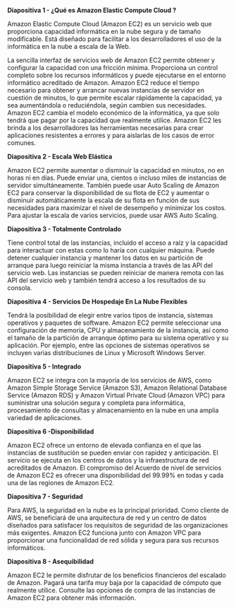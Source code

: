 ﻿**Diapositiva 1 -  ¿Qué es Amazon Elastic Compute Cloud ?**Amazon Elastic Compute Cloud (Amazon EC2) es un servicio web que proporciona capacidad informática en la nube segura y de tamaño modificable. Está diseñado para facilitar a los desarrolladores el uso de la informática en la nube a escala de la Web.La sencilla interfaz de servicios web de Amazon EC2 permite obtener y configurar la capacidad con una fricción mínima. Proporciona un control completo sobre los recursos informáticos y puede ejecutarse en el entorno informático acreditado de Amazon. Amazon EC2 reduce el tiempo necesario para obtener y arrancar nuevas instancias de servidor en cuestión de minutos, lo que permite escalar rápidamente la capacidad, ya sea aumentándola o reduciéndola, según cambien sus necesidades. Amazon EC2 cambia el modelo económico de la informática, ya que solo tendrá que pagar por la capacidad que realmente utilice. Amazon EC2 les brinda a los desarrolladores las herramientas necesarias para crear aplicaciones resistentes a errores y para aislarlas de los casos de error comunes.**Diapositiva 2  - Escala Web Elástica**Amazon EC2 permite aumentar o disminuir la capacidad en minutos, no en horas ni en días. Puede enviar una, cientos o incluso miles de instancias de servidor simultáneamente. También puede usar Auto Scaling de Amazon EC2 para conservar la disponibilidad de su flota de EC2 y aumentar o disminuir automáticamente la escala de su flota en función de sus necesidades para maximizar el nivel de desempeño y minimizar los costos. Para ajustar la escala de varios servicios, puede usar AWS Auto Scaling.**Diapositiva 3 - Totalmente Controlado**Tiene control total de las instancias, incluido el acceso a raíz y la capacidad para interactuar con estas como lo haría con cualquier máquina. Puede detener cualquier instancia y mantener los datos en su partición de arranque para luego reiniciar la misma instancia a través de las API del servicio web. Las instancias se pueden reiniciar de manera remota con las API del servicio web y también tendrá acceso a los resultados de su consola.**Diapositiva 4 - Servicios De Hospedaje En La Nube Flexibles**Tendrá la posibilidad de elegir entre varios tipos de instancia, sistemas operativos y paquetes de software. Amazon EC2 permite seleccionar una configuración de memoria, CPU y almacenamiento de la instancia, así como el tamaño de la partición de arranque óptimo para su sistema operativo y su aplicación. Por ejemplo, entre las opciones de sistemas operativos se incluyen varias distribuciones de Linux y Microsoft Windows Server.**Diapositiva 5 - Integrado**Amazon EC2 se integra con la mayoría de los servicios de AWS, como Amazon Simple Storage Service (Amazon S3), Amazon Relational Database Service (Amazon RDS) y Amazon Virtual Private Cloud (Amazon VPC) para suministrar una solución segura y completa para informática, procesamiento de consultas y almacenamiento en la nube en una amplia variedad de aplicaciones.**Diapositiva 6 -Disponibilidad**Amazon EC2 ofrece un entorno de elevada confianza en el que las instancias de sustitución se pueden enviar con rapidez y anticipación. El servicio se ejecuta en los centros de datos y la infraestructura de red acreditados de Amazon. El compromiso del Acuerdo de nivel de servicios de Amazon EC2 es ofrecer una disponibilidad del 99.99% en todas y cada una de las regiones de Amazon EC2.**Diapositiva 7 -  Seguridad**Para AWS, la seguridad en la nube es la principal prioridad. Como cliente de AWS, se beneficiará de una arquitectura de red y un centro de datos diseñados para satisfacer los requisitos de seguridad de las organizaciones más exigentes. Amazon EC2 funciona junto con Amazon VPC para proporcionar una funcionalidad de red sólida y segura para sus recursos informáticos.**Diapositiva 8 - Asequibilidad**Amazon EC2 le permite disfrutar de los beneficios financieros del escalado de Amazon. Pagará una tarifa muy baja por la capacidad de cómputo que realmente utilice. Consulte las opciones de compra de las instancias de Amazon EC2 para obtener más información.
